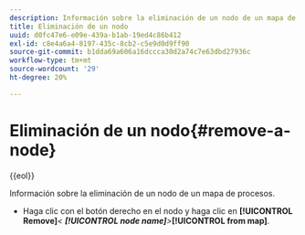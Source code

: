 ```yaml
---
description: Información sobre la eliminación de un nodo de un mapa de procesos.
title: Eliminación de un nodo
uuid: d0fc47e6-e09e-439a-b1ab-19ed4c86b412
exl-id: c8e4a6a4-8197-435c-8cb2-c5e9d0d9ff90
source-git-commit: b1dda69a606a16dccca30d2a74c7e63dbd27936c
workflow-type: tm+mt
source-wordcount: '29'
ht-degree: 20%

---
```


# Eliminación de un nodo{#remove-a-node}

{{eol}}

Información sobre la eliminación de un nodo de un mapa de procesos.

* Haga clic con el botón derecho en el nodo y haga clic en **[!UICONTROL Remove]***&lt; **[!UICONTROL node name]**>***[!UICONTROL from map]**.
